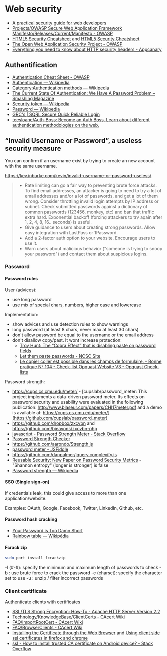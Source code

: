 # Web security

- [A practical security guide for web developers](https://github.com/FallibleInc/security-guide-for-developers/blob/master/security-checklist.md)
- [Projects/OWASP Secure Web Application Framework Manifesto/Releases/Current/Manifesto - OWASP](https://www.owasp.org/index.php/Projects/OWASP_Secure_Web_Application_Framework_Manifesto/Releases/Current/Manifesto)
- [HTML5 Security Cheatsheet](https://github.com/cure53/H5SC) and [HTML5 Security Cheatsheet](https://html5sec.org/)
- [The Open Web Application Security Project - OWASP](https://www.owasp.org/index.php/Main_Page)
- [Everything you need to know about HTTP security headers - Appcanary](https://blog.appcanary.com/2017/http-security-headers.html)

## Authentification

- [Authentication Cheat Sheet - OWASP](https://www.owasp.org/index.php/Authentication_Cheat_Sheet)
- [Authentication — Wikipedia](https://en.wikipedia.org/wiki/Authentication)
- [Category:Authentication methods — Wikipedia](https://en.wikipedia.org/wiki/Category:Authentication_methods)
- [The Current State Of Authentication: We Have A Password Problem – Smashing Magazine](https://www.smashingmagazine.com/2016/06/the-current-state-of-authentication-we-have-a-password-problem/)
- [Security token — Wikipedia](https://en.wikipedia.org/wiki/Security_token)
- [Password — Wikipedia](https://en.wikipedia.org/wiki/Password#Alternatives_to_passwords_for_authentication)
- [GRC's | SQRL Secure Quick Reliable Login](https://www.grc.com/sqrl/sqrl.htm)
- [teesloane/Auth-Boss: Become an Auth Boss. Learn about different authentication methodologies on the web.](https://github.com/teesloane/Auth-Boss)

## “Invalid Username or Password”, a useless security measure

You can confirm if an username exist by trying to create an new account with the same username.

<https://kev.inburke.com/kevin/invalid-username-or-password-useless/>

> - Rate limiting can go a fair way to preventing brute force attacks. To find email addresses, an attacker is going to need to try a lot of email addresses and/or a lot of passwords, and get a lot of them wrong. Consider throttling invalid login attempts by IP address or subnet. Check submitted passwords against a dictionary of common passwords (123456, monkey, etc) and ban that traffic extra hard. Exponential backoff (forcing attackers to try again after 1, 2, 4, 8, 16.. seconds) is useful.
> - Give guidance to users about creating strong passwords. Allow easy integration with LastPass or 1Password.
> - Add a 2-factor auth option to your website. Encourage users to use it.
> - Warn users about malicious behavior ("someone is trying to snoop your password") and contact them about suspicious logins.

### Password

#### Password rules

User (advices):

- use long password
- use mix of special chars, numbers, higher case and lowercase

Implementation:

- show advices and use detection rules to show warnings
- long password (at least 8 chars, never max at least 30 chars)
- don't allow password be equal to the username or the email address
- don't disallow copy/past. It wont increase protection:
  - [Troy Hunt: The “Cobra Effect” that is disabling paste on password fields](https://www.troyhunt.com/the-cobra-effect-that-is-disabling/)
  - [Let them paste passwords - NCSC Site](https://www.ncsc.gov.uk/blog-post/let-them-paste-passwords)
  - [Le copier coller est possible dans les champs de formulaire. - Bonne pratique N° 104 - Check-list Opquast Website V3 - Opquast Check-lists](https://checklists.opquast.com/fr/opquast-website-v3/criteria/43617)

Password strength:

- <https://cups.cs.cmu.edu/meter/> - [cupslab/password_meter: This project implements a data-driven password meter. Its effects on password security and usability were evaluated in the following publication: http://www.blaseur.com/papers/CHI17meter.pdf and a demo is available at: https://cups.cs.cmu.edu/meter/](https://github.com/cupslab/password_meter)
- <https://github.com/dropbox/zxcvbn> and <https://github.com/bjeavons/zxcvbn-php>
- [javascript - Password Strength Meter - Stack Overflow](https://stackoverflow.com/questions/948172/password-strength-meter)
- [Password Strength Checker](http://www.passwordmeter.com/)
- <https://github.com/aarondo/Strength.js>
- [password meter - JSFiddle](http://jsfiddle.net/dimitar/n8Dza/)
- <https://github.com/danpalmer/jquery.complexify.js>
- [Reusable Security: New Paper on Password Security Metrics](http://reusablesec.blogspot.fr/2010/10/new-paper-on-password-security-metrics.html) - "Shannon entropy" (longer is stronger) is false
- [Password strength — Wikipedia](https://en.wikipedia.org/wiki/Password_strength#Entropy_as_a_measure_of_password_strength)

#### SSO (Single sign-on)

If credentials leak, this could give access to more than one application/website.

Examples: OAuth, Google, Facebook, Twitter, LinkedIn, Github, etc.

#### Password hash cracking

- [Your Password is Too Damn Short](http://blog.codinghorror.com/your-password-is-too-damn-short/)
- [Rainbow table — Wikipédia](https://fr.wikipedia.org/wiki/Rainbow_table)

#### Fcrack zip

```bash
sudo port install fcrackzip
```

 -l (#-#): specify the minimum and maximum length of passwords to check
 -b : use brute force to crack the password
 -c (charset): specify the character set to use
 -u : unzip / filter incorrect passwords

### Client certificate

Authenticate clients with certificates

- [SSL/TLS Strong Encryption: How-To - Apache HTTP Server Version 2.2](https://httpd.apache.org/docs/2.2/ssl/ssl_howto.html#accesscontrol)
- [Technology/KnowledgeBase/ClientCerts - CAcert Wiki](http://wiki.cacert.org/Technology/KnowledgeBase/ClientCerts)
- [FAQ/ImportRootCert - CAcert Wiki](http://wiki.cacert.org/FAQ/ImportRootCert)
- [FAQ/BrowserClients - CAcert Wiki](http://wiki.cacert.org/FAQ/BrowserClients#Importing_the_CAcert_Root_Certificate)
- [Installing the Certificate through the Web Browser](http://help-icc.untangle.com/Content/User%20Guide/UI_Tabs/SSLCertificateGPO_v4/Appendix%20B%20Installing%20the.htm) and [Using client side ssl certificates in firefox and chrome](http://www.binarytides.com/client-side-ssl-certificates-firefox-chrome/)
- [ssl - How to install trusted CA certificate on Android device? - Stack Overflow](https://stackoverflow.com/questions/4461360/how-to-install-trusted-ca-certificate-on-android-device/)
